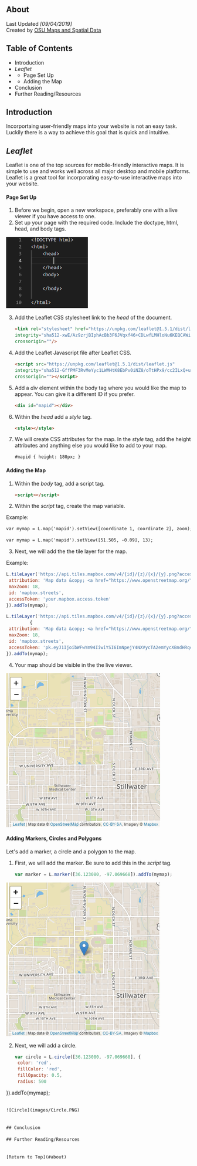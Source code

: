 ## About
Last Updated *[09/04/2019]*   
Created by [OSU Maps and Spatial Data](https://info.library.okstate.edu/map-room)


## Table of Contents
- Introduction 
- *Leaflet*
- - Page Set Up
- - Adding the Map
- Conclusion
- Further Reading/Resources

## Introduction
Incorportaing user-friendly maps into your website is not an easy task. Luckily there is a way to achieve this goal that is quick and intuitive.

## *Leaflet*
Leaflet is one of the top sources for mobile-friendly interactive maps. It is simple to use and works well across all major desktop and mobile platforms. Leaflet is a great tool for incorporating easy-to-use interactive maps into your website.

#### Page Set Up
1. Before we begin, open a new workspace, preferably one with a live viewer if you have access to one. 
2. Set up your page with the required code. Include the doctype, html, head, and body tags.

![Basic Tags](images/SetUp.PNG)

3. Add the Leaflet CSS stylesheet link to the *head* of the document.
   ```html
   <link rel="stylesheet" href="https://unpkg.com/leaflet@1.5.1/dist/leaflet.css"
   integrity="sha512-xwE/Az9zrjBIphAcBb3F6JVqxf46+CDLwfLMHloNu6KEQCAWi6HcDUbeOfBIptF7tcCzusKFjFw2yuvEpDL9wQ=="
   crossorigin=""/>
   ```
4. Add the Leaflet Javascript file after Leaflet CSS.
   ```html
   <script src="https://unpkg.com/leaflet@1.5.1/dist/leaflet.js"
   integrity="sha512-GffPMF3RvMeYyc1LWMHtK8EbPv0iNZ8/oTtHPx9/cc2ILxQ+u905qIwdpULaqDkyBKgOaB57QTMg7ztg8Jm2Og=="
   crossorigin=""></script>
   ```
5. Add a *div* element within the body tag where you would like the map to appear. You can give it a different ID if you prefer.
   ```html
   <div id="mapid"></div>
   ```
6. Within the *head* add a *style* tag. 
   ```html
   <style></style>
   ```
7. We will create CSS attributes for the map. In the *style* tag, add the height attributes and anything else you would like to add to your map.
   ```html
   #mapid { height: 180px; }
   ```

#### Adding the Map
1. Within the *body* tag, add a script tag.
   ```html
   <script></script>
   ```
2. Within the *script* tag, create the map variable.

Example:
   ```html
   var mymap = L.map('mapid').setView([coordinate 1, coordinate 2], zoom);
   ```
   ```html
   var mymap = L.map('mapid').setView([51.505, -0.09], 13);
   ```
3. Next, we will add the the tile layer for the map.
 
Example:
   ```javascript
   L.tileLayer('https://api.tiles.mapbox.com/v4/{id}/{z}/{x}/{y}.png?access_token={accessToken}', {
	attribution: 'Map data &copy; <a href="https://www.openstreetmap.org/">OpenStreetMap</a> contributors, <a href="https://creativecommons.org/licenses/by-sa/2.0/">CC-BY-SA</a>, Imagery © <a href="https://www.mapbox.com/">Mapbox</a>',
	maxZoom: 18,
	id: 'mapbox.streets',
	accessToken: 'your.mapbox.access.token'
}).addTo(mymap);
   ```
   ```javascript
   L.tileLayer('https://api.tiles.mapbox.com/v4/{id}/{z}/{x}/{y}.png?access_token={accessToken}', 
            {
    attribution: 'Map data &copy; <a href="https://www.openstreetmap.org/">OpenStreetMap</a> contributors, <a href="https://creativecommons.org/licenses/by-sa/2.0/">CC-BY-SA</a>, Imagery © <a href="https://www.mapbox.com/">Mapbox</a>',
	maxZoom: 18,
	id: 'mapbox.streets',
	accessToken: 'pk.eyJ1IjoibWFwYm94IiwiYSI6ImNpejY4NXVycTA2emYycXBndHRqcmZ3N3gifQ.rJcFIG214AriISLbB6B5aw'
}).addTo(mymap);
   ```
4. Your map should be visible in the the live viewer.

![Map View](images/MapView.PNG)

#### Adding Markers, Circles and Polygons
Let's add a marker, a circle and a polygon to the map.
 
1. First, we will add the marker. Be sure to add this in the *script* tag.
   ```javascript
   var marker = L.marker([36.123080, -97.069668]).addTo(mymap);
   ```
   
![Marker](images/Marker.PNG)
   
2. Next, we will add a circle.
   ```javascript
   var circle = L.circle([36.123080, -97.069668], {
	color: 'red',
	fillColor: 'red',
	fillOpacity: 0.5,
	radius: 500
}).addTo(mymap);
   ```
   
![Circle](images/Circle.PNG)
 

## Conclusion

## Further Reading/Resources


[Return to Top](#about)
